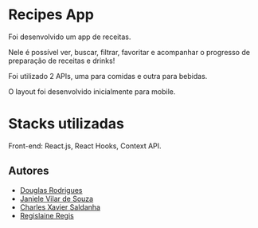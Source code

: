 
# Recipes App


Foi desenvolvido um app de receitas.

Nele é possível ver, buscar, filtrar, favoritar e acompanhar o progresso de preparação de receitas e drinks!

Foi utilizado 2 APIs, uma para comidas e outra para bebidas.

O layout foi desenvolvido inicialmente para mobile.

# Stacks utilizadas

Front-end: React.js, React Hooks, Context API.
## Autores

- [Douglas Rodrigues](https://www.github.com/Douglas-S-Rodrigues)
- [Janiele Vilar de Souza](https://www.github.com/JanieleVilar)
- [Charles Xavier Saldanha](https://www.github.com/Charles-XavierS)
- [Regislaine Regis](https://www.github.com/RegislaineRegis)

